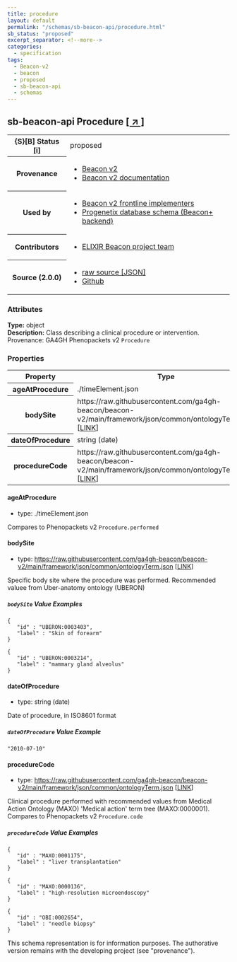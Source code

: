 ```yaml
---
title: procedure
layout: default
permalink: "/schemas/sb-beacon-api/procedure.html"
sb_status: "proposed"
excerpt_separator: <!--more-->
categories:
  - specification
tags:
  - Beacon-v2
  - beacon
  - proposed
  - sb-beacon-api
  - schemas
---
```


<div id="schema-header-title">
  <h2><span id="schema-header-title-project">sb-beacon-api</span> Procedure <a href="https://github.com/ga4gh-schemablocks/sb-beacon-api" target="_BLANK">[ &nearr; ]</a></h2>
</div>

<table id="schema-header-table">
<tr>
<th>{S}[B] Status <a href="https://schemablocks.org/about/sb-status-levels.html">[i]</a></th>
<td><div id="schema-header-status">proposed</div></td>
</tr>
<tr><th>Provenance</th><td><ul>
<li><a href="https://github.com/ga4gh-beacon/beacon-v2">Beacon v2</a></li>
<li><a href="http://docs.genomebeacons.org">Beacon v2 documentation</a></li>
</ul></td></tr>
<tr><th>Used by</th><td><ul>
<li><a href="https://ga4gh-approval-service-registry.ega-archive.org">Beacon v2 frontline implementers</a></li>
<li><a href="https://docs.progenetix.org/beaconplus/">Progenetix database schema (Beacon+ backend)</a></li>
</ul></td></tr>


<!--more-->
<tr><th>Contributors</th><td><ul>
<li><a href="https://beacon-project.io/categories/people.html">ELIXIR Beacon project team</a></li>
</ul></td></tr>
<tr><th>Source (2.0.0)</th><td><ul>
<li><a href="current/procedure.json" target="_BLANK">raw source [JSON]</a></li>
<li><a href="https://github.com/ga4gh-schemablocks/sb-beacon-api/blob/master/schemas/beacon-v2-default-model/common/procedure.yaml" target="_BLANK">Github</a></li>
</ul></td></tr>
</table>

<div id="schema-attributes-title"><h3>Attributes</h3></div>

  
__Type:__ object  
__Description:__ Class describing a clinical procedure or intervention. Provenance: GA4GH Phenopackets v2 `Procedure`
### Properties

<table id="schema-properties-table">
<tr><th>Property</th><th>Type</th></tr>
<tr><th>ageAtProcedure</th><td>./timeElement.json</td></tr>
<tr><th>bodySite</th><td>https://raw.githubusercontent.com/ga4gh-beacon/beacon-v2/main/framework/json/common/ontologyTerm.json [<a href="https://raw.githubusercontent.com/ga4gh-beacon/beacon-v2/main/framework/json/common/ontologyTerm.json">LINK</a>]</td></tr>
<tr><th>dateOfProcedure</th><td>string (date)</td></tr>
<tr><th>procedureCode</th><td>https://raw.githubusercontent.com/ga4gh-beacon/beacon-v2/main/framework/json/common/ontologyTerm.json [<a href="https://raw.githubusercontent.com/ga4gh-beacon/beacon-v2/main/framework/json/common/ontologyTerm.json">LINK</a>]</td></tr>
</table>


#### ageAtProcedure

* type: ./timeElement.json

Compares to Phenopackets v2 `Procedure.performed`


#### bodySite

* type: https://raw.githubusercontent.com/ga4gh-beacon/beacon-v2/main/framework/json/common/ontologyTerm.json [<a href="https://raw.githubusercontent.com/ga4gh-beacon/beacon-v2/main/framework/json/common/ontologyTerm.json">LINK</a>]

Specific body site where the procedure was performed. Recommended valuee from Uber-anatomy ontology (UBERON)

##### `bodySite` Value Examples  

```
{
   "id" : "UBERON:0003403",
   "label" : "Skin of forearm"
}
```
```
{
   "id" : "UBERON:0003214",
   "label" : "mammary gland alveolus"
}
```

#### dateOfProcedure

* type: string (date)

Date of procedure, in ISO8601 format

##### `dateOfProcedure` Value Example  

```
"2010-07-10"
```

#### procedureCode

* type: https://raw.githubusercontent.com/ga4gh-beacon/beacon-v2/main/framework/json/common/ontologyTerm.json [<a href="https://raw.githubusercontent.com/ga4gh-beacon/beacon-v2/main/framework/json/common/ontologyTerm.json">LINK</a>]

Clinical procedure performed with recommended values from Medical Action Ontology (MAXO) 'Medical action' term tree (MAXO:0000001). Compares to Phenopackets v2 `Procedure.code`

##### `procedureCode` Value Examples  

```
{
   "id" : "MAXO:0001175",
   "label" : "liver transplantation"
}
```
```
{
   "id" : "MAXO:0000136",
   "label" : "high-resolution microendoscopy"
}
```
```
{
   "id" : "OBI:0002654",
   "label" : "needle biopsy"
}
```
<div id="schema-footer"> This schema representation is for information purposes. The authorative  version remains with the developing project (see "provenance"). </div>



